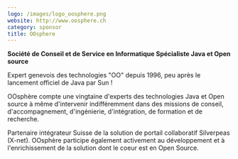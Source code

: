 ```yaml
---
logo: /images/logo_oosphere.png
website: http://www.oosphere.ch
category: sponsor
title: OOsphere
---
```


**Société de Conseil et de Service en Informatique Spécialiste Java et Open source**

Expert genevois des technologies "OO" depuis 1996, peu après le lancement officiel de Java par Sun !

OOsphère compte une vingtaine d'experts des technologies Java et Open source à même d'intervenir indifféremment dans des missions de conseil, d'accompagnement, d'ingénierie, d'intégration, de formation et de recherche.

Partenaire intégrateur Suisse de la solution de portail collaboratif Silverpeas (X-net). OOsphère participe également activement au développement et à l'enrichissement de la solution dont le coeur est en Open Source.